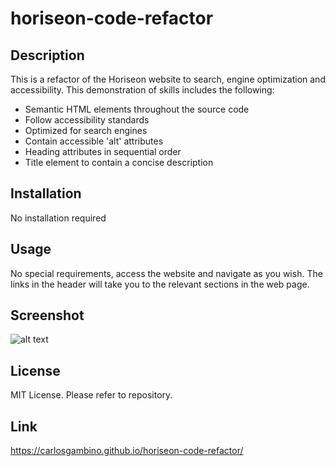 # horiseon-code-refactor

## Description

This is a refactor of the Horiseon website to search, engine optimization and accessibility. This demonstration of skills includes the following:

- Semantic HTML elements throughout the source code
- Follow accessibility standards
- Optimized for search engines
- Contain accessible 'alt' attributes
- Heading attributes in sequential order
- Title element to contain a concise description

## Installation

No installation required

## Usage

No special requirements, access the website and navigate as you wish.
The links in the header will take you to the relevant sections in the web page.

## Screenshot

![alt text](assets/images/screenshot.png)

## License

MIT License. Please refer to repository.

## Link

https://carlosgambino.github.io/horiseon-code-refactor/
